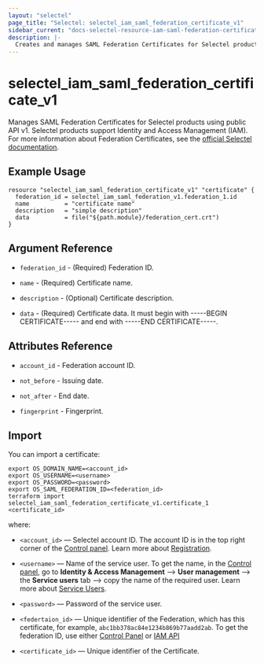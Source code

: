 ```yaml
---
layout: "selectel"
page_title: "Selectel: selectel_iam_saml_federation_certificate_v1"
sidebar_current: "docs-selectel-resource-iam-saml-federation-certificate-v1"
description: |-
  Creates and manages SAML Federation Certificates for Selectel products using public API v1.
---
```


# selectel\_iam\_saml\_federation\_certificate\_v1

Manages SAML Federation Certificates for Selectel products using public API v1.
Selectel products support Identity and Access Management (IAM).
For more information about Federation Certificates, see the [official Selectel documentation](https://docs.selectel.ru/en/control-panel-actions/users-and-roles/federations/certificates/).

## Example Usage

```hcl
resource "selectel_iam_saml_federation_certificate_v1" "certificate" {
  federation_id = selectel_iam_saml_federation_v1.federation_1.id
  name          = "certificate name"
  description   = "simple description"
  data          = file("${path.module}/federation_cert.crt")
}

```

## Argument Reference

* `federation_id` - (Required) Federation ID.

* `name` - (Required) Certificate name.

* `description` - (Optional) Certificate description.

* `data` - (Required) Certificate data.  It must begin with -----BEGIN CERTIFICATE----- and end with -----END CERTIFICATE-----.

## Attributes Reference

* `account_id` - Federation account ID.

* `not_before` - Issuing date.

* `not_after` - End date.

* `fingerprint` - Fingerprint.

## Import

You can import a certificate:

```shell
export OS_DOMAIN_NAME=<account_id>
export OS_USERNAME=<username>
export OS_PASSWORD=<password>
export OS_SAML_FEDERATION_ID=<federation_id>
terraform import selectel_iam_saml_federation_certificate_v1.certificate_1 <certificate_id>
```

where:

* `<account_id>` — Selectel account ID. The account ID is in the top right corner of the [Control panel](https://my.selectel.ru/). Learn more about [Registration](https://docs.selectel.ru/en/control-panel-actions/account/registration/).

* `<username>` — Name of the service user. To get the name, in the [Control panel](https://my.selectel.ru/iam/users_management/users?type=service), go to **Identity & Access Management** ⟶ **User management** ⟶ the **Service users** tab ⟶ copy the name of the required user. Learn more about [Service Users](https://docs.selectel.ru/en/control-panel-actions/users-and-roles/user-types-and-roles/).

* `<password>` — Password of the service user.

* `<federtaion_id>` — Unique identifier of the Federation, which has this certificate, for example, `abc1bb378ac84e1234b869b77aadd2ab`. To get the federation ID, use either [Control Panel](https://my.selectel.ru/iam/federations) or [IAM API](https://developers.selectel.ru/docs/control-panel/iam/)

* `<certificate_id>` — Unique identifier of the Certificate.
